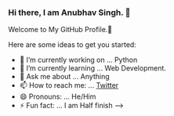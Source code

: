  ### Hi there, I am Anubhav Singh. 👋
 Welcome to My GitHub Profile.🙏



Here are some ideas to get you started:

- 🤔 I’m currently working on ... Python
- 🌱 I’m currently learning ... Web Development.
- 💬 Ask me about ... Anything
- 📫 How to reach me: ... [Twitter](https://twitter.com/thesingh_anu)
- 😄 Pronouns: ... He/Him
- ⚡ Fun fact: ... I am Half finish
-->
